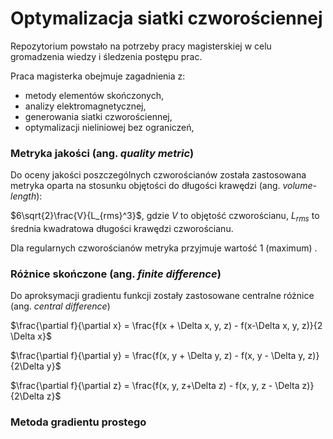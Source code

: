 # Optymalizacja siatki czworościennej

Repozytorium powstało na potrzeby pracy magisterskiej w celu gromadzenia wiedzy i śledzenia postępu prac. 

Praca magisterka obejmuje zagadnienia z:

- metody elementów skończonych,
- analizy elektromagnetycznej,
- generowania siatki czworościennej,
- optymalizacji nieliniowej bez ograniczeń,



### Metryka jakości (ang. <i>quality metric</i>)

Do oceny jakości poszczególnych czworościanów została zastosowana metryka oparta na stosunku objętości do długości krawędzi (ang. <i>volume-length</i>):

$6\sqrt{2}\frac{V}{L_{rms}^3}$, gdzie $V$ to objętość czworościanu, $L_{rms}$ to średnia kwadratowa długości krawędzi czworościanu.

Dla regularnych czworościanów metryka przyjmuje wartość 1 (maximum) .



### Różnice skończone (ang. <i>finite difference</i>)

Do aproksymacji gradientu funkcji zostały zastosowane centralne różnice (ang. <i>central difference</i>)

$\frac{\partial f}{\partial x} = \frac{f(x + \Delta x, y, z) - f(x-\Delta x, y, z)}{2 \Delta x}$

$\frac{\partial f}{\partial y} = \frac{f(x, y + \Delta y, z) - f(x, y - \Delta y, z)}{2\Delta y}$

$\frac{\partial f}{\partial z} = \frac{f(x, y, z+\Delta z) - f(x, y, z - \Delta z)}{2\Delta z}$



### Metoda gradientu prostego

Iteracyjna metoda poszukiwania minimum (maksimum) funkcji. W optymalizacji siatki celem jest znalezienie $\underset{x}{\max} f(x)$, gdzie $f(x)$ to minimalna wartość metryki jakości czworościanów w sąsiedztwie analizowanego węzła.. Metoda gradientu prostego jest dana następującym wzorem:

$x_n = x_{n-1} + \eta \nabla f(x)$, gdzie  $\nabla f(x)$ to gradient $f(x)$, $\eta$ to arbitralnie ustalony krok.



### Zadania do wykonania

- [x] implementacja metryki jakości czworościanu $6\sqrt{2}\frac{V}{L_{rms}^3}$
- [x] implementacja gradientu metryki jakości czworościanu
- [x] implementacja różnic skończonych do aproksymacji gradientu i hesjanu metryki jakości
- [x] implementacja metody gradientu prostego
- [x] porównanie metod optymalizacji czworościanu
- [ ] ciąg dalszy nastąpi....

### Zależności

- [immoptibox](http://www2.imm.dtu.dk/projects/immoptibox/): A MATLAB TOOLBOX FOR OPTIMIZATION AND DATA FITTING